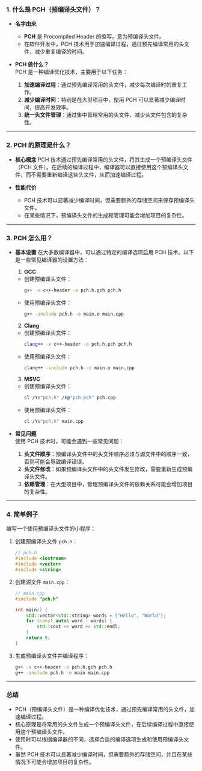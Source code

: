 ### 1. 什么是 PCH（预编译头文件）？

* **名字由来**  
    - **PCH** 是 Precompiled Header 的缩写，意为预编译头文件。  
    - 在软件开发中，PCH 技术用于加速编译过程，通过预先编译常用的头文件，减少重复编译的时间。

* **PCH 做什么？**  
    PCH 是一种编译优化技术，主要用于以下任务：  
    1. **加速编译过程**：通过预先编译常用的头文件，减少每次编译时的重复工作。  
    2. **减少编译时间**：特别是在大型项目中，使用 PCH 可以显著减少编译时间，提高开发效率。  
    3. **统一头文件管理**：通过集中管理常用的头文件，减少头文件包含的复杂性。

---

### 2. PCH 的原理是什么？

* **核心概念**
    PCH 技术通过预先编译常用的头文件，将其生成一个预编译头文件（PCH 文件）。在后续的编译过程中，编译器可以直接使用这个预编译头文件，而不需要重新编译这些头文件，从而加速编译过程。

* **性能代价**
    - PCH 技术可以显著减少编译时间，但需要额外的存储空间来保存预编译头文件。
    - 在某些情况下，预编译头文件的生成和管理可能会增加项目的复杂性。

---

### 3. PCH 怎么用？

* **基本设置**
    在大多数编译器中，可以通过特定的编译选项启用 PCH 技术。以下是一些常见编译器的设置方法：

    1. **GCC**  
    - 创建预编译头文件：  
        ```bash
        g++ -x c++-header -o pch.h.gch pch.h
        ```
    - 使用预编译头文件：  
        ```bash
        g++ -include pch.h -o main.o main.cpp
        ```

    2. **Clang**  
    - 创建预编译头文件：  
        ```bash
        clang++ -x c++-header -o pch.h.pch pch.h
        ```
    - 使用预编译头文件：  
        ```bash
        clang++ -include pch.h -o main.o main.cpp
        ```

    3. **MSVC**  
    - 创建预编译头文件：  
        ```bash
        cl /Yc"pch.h" /Fp"pch.pch" pch.cpp
        ```
    - 使用预编译头文件：  
        ```bash
        cl /Yu"pch.h" main.cpp
        ```

* **常见问题**  
    使用 PCH 技术时，可能会遇到一些常见问题：

    1. **头文件顺序**：预编译头文件中的头文件顺序必须与源文件中的顺序一致，否则可能会导致编译错误。
    2. **头文件修改**：如果预编译头文件中的头文件发生修改，需要重新生成预编译头文件。
    3. **依赖管理**：在大型项目中，管理预编译头文件的依赖关系可能会增加项目的复杂性。

---

### 4. 简单例子

编写一个使用预编译头文件的小程序：

1. 创建预编译头文件 `pch.h`：
    ```cpp
    // pch.h
    #include <iostream>
    #include <vector>
    #include <string>
    ```

2. 创建源文件 `main.cpp`：
    ```cpp
    // main.cpp
    #include "pch.h"

    int main() {
        std::vector<std::string> words = {"Hello", "World"};
        for (const auto& word : words) {
            std::cout << word << std::endl;
        }
        return 0;
    }
    ```

3. 生成预编译头文件并编译程序：
    ```bash
    g++ -x c++-header -o pch.h.gch pch.h
    g++ -include pch.h -o main main.cpp
    ```

---

### 总结
- PCH（预编译头文件）是一种编译优化技术，通过预先编译常用的头文件，加速编译过程。
- 核心原理是将常用的头文件生成一个预编译头文件，在后续编译过程中直接使用这个预编译头文件。
- 使用时可以根据编译器的不同，选择合适的编译选项生成和使用预编译头文件。
- 虽然 PCH 技术可以显著减少编译时间，但需要额外的存储空间，并且在某些情况下可能会增加项目的复杂性。